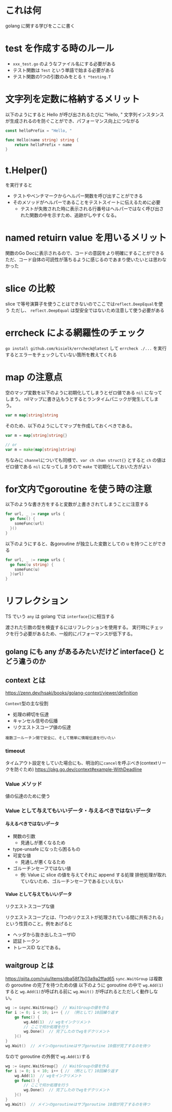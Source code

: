 # これは何
golang に関する学びをここに書く

# test を作成する時のルール
- `xxx_test.go` のようなファイル名にする必要がある
- テスト関数は `Test` という単語で始まる必要がある
- テスト関数の1つの引数のみをとる `t *testing.T`

# 文字列を定数に格納するメリット
以下のようにすると Hello が呼び出されるたびに "Hello, " 文字列インスタンスが生成されるのを防ぐことができ、パフォーマンス向上につながる

```go
const helloPrefix = "Hello, "

func Hello(name string) string {
	return helloPrefix + name
}
```

# t.Helper()
を実行すると
- テストやベンチマークからヘルパー関数を呼び出すことができる
- そのメソッドがヘルパーであることをテストスイートに伝えるために必要
  - テストが失敗された時に表示される行番号はヘルパーではなく呼び出された関数の中を示すため、追跡がしやすくなる。

# named retuirn value を用いるメリット
関数のGo Docに表示されるので、コードの意図をより明確にすることができる
ただ、コード自体の可読性が落ちるように感じるのであまり使いたいとは思わなかった

# slice の比較
slice で等号演算子を使うことはできないのでここでは`reflect.DeepEqual`を使う
ただし、 `reflect.DeepEqual` は型安全ではないため注意して使う必要がある

# errcheck による網羅性のチェック
`go install github.com/kisielk/errcheck@latest` して `errcheck ./...` を実行するとエラーをチェックしていない箇所を教えてくれる

# map の注意点
空のマップ変数を以下のように初期化してしまうとゼロ値である `nil` になってしまう。 nilマップに書き込もうとするとランタイムパニックが発生してしまう。
```go
var m map[string]string
```

そのため、以下のようにしてマップを作成しておくべきである。
```go
var m = map[string]string{}

// or
var m = make(map[string]string)
```

ちなみに `channel`についても同様で、`var ch chan struct{}` とすると `ch` の値はゼロ値である `nil` になってしまうので `make` で初期化しておいた方がよい

# for文内でgoroutine を使う時の注意
以下のような書き方をすると変数が上書きされてしまうことに注意する
```go
for url, _ := range urls {
  go func() {
    someFunc(url)
  }()
}
```
以下のようにすると、各goroutine が独立した変数としての u を持つことができる
```go
for url, _ := range urls {
  go func(u string) {
    someFunc(u)
  }(url)
}
```

# リフレクション
TS でいう `any` は golang では `interface{}`に相当する

渡された引数の型を検査するにはリフレクションを使用する。
実行時にチェックを行う必要があるため、一般的にパフォーマンスが低下する。

## golang にも any があるみたいだけど interface{} とどう違うのか

## context とは
https://zenn.dev/hsaki/books/golang-context/viewer/definition

`Context`型の主な役割
- 処理の締切を伝達
- キャンセル信号の伝播
- リクエストスコープ値の伝達

`複数ゴールーチン間で安全に、そして簡単に情報伝達を行いたい`

### timeout
タイムアウト設定をしていた場合にも、明治的に`cancel`を呼ぶべき(contextリークを防ぐため)
https://pkg.go.dev/context#example-WithDeadline

### Value メソッド
値の伝達のために使う

### Value として与えてもいいデータ・与えるべきではないデータ
#### 与えるべきではないデータ
- 関数の引数
  - 見通しが悪くなるため
- type-unsafe になったら困るもの
- 可変な値
  - 見通しが悪くなるため
- ゴルーチンセーフではない値
  - 例: Value に slice の値を与えてそれに append する処理
  排他処理が取れていないため、ゴルーチンセーフであるといえない

#### Value として与えてもいいデータ
リクエストスコープな値

リクエストスコープとは、「1つのリクエストが処理されている間に共有される」という性質のこと。例をあげると
- ヘッダから抜き出したユーザID
- 認証トークン
- トレースID
などである。


## waitgroup とは
https://qiita.com/ruiu/items/dba58f7b03a9a2ffad65
`sync.WaitGroup` は複数の goroutine の完了を待つための値
以下のように goroutine の中で `wg.Add(1)`すると `wg.Add(1)`が呼ばれる前に `wg.Wait()` が呼ばれるとただしく動作しない。
```go
wg := &sync.WaitGroup{}  // WaitGroupの値を作る
for i := 0; i < 10; i++ { // （例として）10回繰り返す
    go func() {
        wg.Add(1)  // wgをインクリメント
        // ここで何か処理を行う
        wg.Done()  // 完了したのでwgをデクリメント
    }()
}
wg.Wait()  // メインのgoroutineはサブgoroutine 10個が完了するのを待つ
```
なので goroutine の外側で `wg.Add(1)`する
```go
wg := &sync.WaitGroup{}  // WaitGroupの値を作る
for i := 0; i < 10; i++ { // （例として）10回繰り返す
    wg.Add(1)  // wgをインクリメント
    go func() {
        // ここで何か処理を行う
        wg.Done()  // 完了したのでwgをデクリメント
    }()
}
wg.Wait()  // メインのgoroutineはサブgoroutine 10個が完了するのを待つ
```
